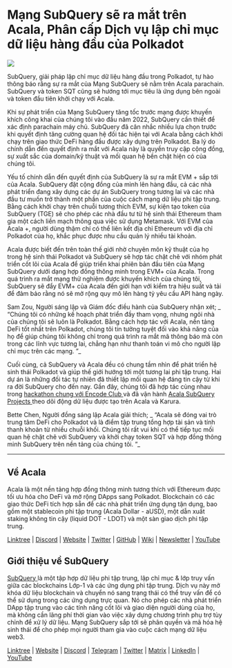 # Mạng SubQuery sẽ ra mắt trên Acala, Phân cấp Dịch vụ lập chỉ mục dữ liệu hàng đầu của Polkadot

![](https://miro.medium.com/max/2400/1*kj_-zZcjeYdYIZVy1atYOg.gif)

SubQuery, giải pháp lập chỉ mục dữ liệu hàng đầu trong Polkadot, tự hào thông báo rằng sự ra mắt của Mạng SubQuery sẽ nằm trên Acala parachain. SubQuery và token SQT cũng sẽ hướng tới mục tiêu là ứng dụng bên ngoài và token đầu tiên khởi chạy với Acala.

Khi sự phát triển của Mạng SubQuery tăng tốc trước mạng được khuyến khích công khai của chúng tôi vào đầu năm 2022, SubQuery cần thiết để xác định parachain máy chủ. SubQuery đã cân nhắc nhiều lựa chọn trước khi quyết định tăng cường quan hệ đối tác hiện tại với Acala bằng cách khởi chạy trên giao thức DeFi hàng đầu được xây dựng trên Polkadot. Ba lý do chính dẫn đến quyết định ra mắt với Acala này là quyền truy cập cộng đồng, sự xuất sắc của domain/kỹ thuật và mối quan hệ bền chặt hiện có của chúng tôi.

Yếu tố chính dẫn đến quyết định của SubQuery là sự ra mắt EVM + sắp tới của Acala. SubQuery đặt cộng đồng của mình lên hàng đầu, cả các nhà phát triển đang xây dựng các dự án SubQuery trong tương lai và các nhà đầu tư muốn trở thành một phần của cuộc cách mạng dữ liệu phi tập trung. Bằng cách khởi chạy trên chuỗi tương thích EVM, sự kiện tạo token của SubQuery (TGE) sẽ cho phép các nhà đầu tư từ hệ sinh thái Ethereum tham gia một cách liền mạch thông qua việc sử dụng Metamask. Với EVM của Acala +, người dùng thậm chí có thể liên kết địa chỉ Ethereum với địa chỉ Polkadot của họ, khắc phục được nhu cầu quản lý nhiều tài khoản.

Acala được biết đến trên toàn thế giới nhờ chuyên môn kỹ thuật của họ trong hệ sinh thái Polkadot và SubQuery sẽ hợp tác chặt chẽ với nhóm phát triển cốt lõi của Acala để giúp triển khai phiên bản đầu tiên của Mạng SubQuery dưới dạng hợp đồng thông minh trong EVM+ của Acala. Trong quá trình ra mắt mạng thử nghiệm được khuyến khích của chúng tôi, SubQuery sẽ đẩy EVM+ của Acala đến giới hạn với kiểm tra hiệu suất và tải để đảm bảo rằng nó sẽ mở rộng quy mô lên hàng tỷ yêu cầu API hàng ngày.

Sam Zou, Người sáng lập và Giám đốc điều hành của SubQuery nhận xét; _ “Chúng tôi có những kế hoạch phát triển đầy tham vọng, nhưng ngôi nhà của chúng tôi sẽ luôn là Polkadot. Bằng cách hợp tác với Acala, nền tảng DeFi tốt nhất trên Polkadot, chúng tôi tin tưởng tuyệt đối vào khả năng của họ để giúp chúng tôi không chỉ trong quá trình ra mắt mã thông báo mà còn trong các lĩnh vực tương lai, chẳng hạn như thanh toán vi mô cho người lập chỉ mục trên các mạng. ”_

Cuối cùng, cả SubQuery và Acala đều có chung tầm nhìn để phát triển hệ sinh thái Polkadot và giúp thế giới hướng tới một tương lai phi tập trung. Hai dự án là những đối tác tự nhiên đã thiết lập mối quan hệ đáng tin cậy từ khi ra đời SubQuery cho đến nay. Gần đây, chúng tôi đã hợp tác cùng nhau trong [ hackathon chung với Encode Club ](https://medium.com/encode-club/polkadot-hack-challenges-7cfeba1a4c0e) và đã vận hành [ Acala SubQuery Projects ](https://subquery.medium.com/subquery-integrates-acala-to-aggregate-and-serve-defi-data-to-polkadot-and-kusama-builders-fc9af6a7aae1) theo dõi động dữ liệu được tạo trên Acala và Karura.

Bette Chen, Người đồng sáng lập Acala giải thích; _ “Acala sẽ đóng vai trò trung tâm DeFi cho Polkadot và là điểm tập trung tổng hợp tài sản và tính thanh khoản từ nhiều chuỗi khối. Chúng tôi rất vui khi có thể tiếp tục mối quan hệ chặt chẽ với SubQuery và khởi chạy token SQT và hợp đồng thông minh SubQuery trên nền tảng của chúng tôi. ”_

---

## Về Acala

Acala là một nền tảng hợp đồng thông minh tương thích với Ethereum được tối ưu hóa cho DeFi và mở rộng DApps sang Polkadot. Blockchain có các giao thức DeFi tích hợp sẵn để các nhà phát triển ứng dụng tận dụng, bao gồm một stablecoin phi tập trung (Acala Dollar - aUSD), một dẫn xuất staking không tin cậy (liquid DOT - LDOT) và một sàn giao dịch phi tập trung.

[Linktree](https://linktr.ee/acalanetwork)  | [Discord](https://discord.gg/vdbFVCH)  | [Website](https://acala.network/)  | [Twitter](https://twitter.com/AcalaNetwork)  | [GitHub](https://github.com/AcalaNetwork/Acala)  | [Wiki](https://github.com/AcalaNetwork/Acala/wiki)  | [Newsletter](https://share.hsforms.com/1X9RxkXk-R62I0VNbATaDXw4h8qc)  | [YouTube](http://youtube.com/c/acalanetwork)

## Giới thiệu về SubQuery

[ SubQuery ](https://subquery.network/) là một tập hợp dữ liệu phi tập trung, lập chỉ mục & lớp truy vấn giữa các blockchains Lớp-1 và các ứng dụng phi tập trung. Dịch vụ này mở khóa dữ liệu blockchain và chuyển nó sang trạng thái có thể truy vấn để có thể sử dụng trong các ứng dụng trực quan. Nó cho phép các nhà phát triển DApp tập trung vào các tính năng cốt lõi và giao diện người dùng của họ, mà không cần lãng phí thời gian vào việc xây dựng chương trình phụ trợ tùy chỉnh để xử lý dữ liệu. Mạng SubQuery sắp tới sẽ phân quyền và mã hóa hệ sinh thái để cho phép mọi người tham gia vào cuộc cách mạng dữ liệu web3.

​​[Linktree](https://linktr.ee/subquerynetwork)  |  [Website](https://subquery.network/)  |  [Discord](https://discord.com/invite/78zg8aBSMG)  |  [Telegram](https://t.me/subquerynetwork)  |  [Twitter](https://twitter.com/subquerynetwork)  |  [Matrix](https://matrix.to/#/#subquery:matrix.org)  |  [LinkedIn](https://www.linkedin.com/company/subquery)  |  [YouTube](https://www.youtube.com/channel/UCi1a6NUUjegcLHDFLr7CqLw)
